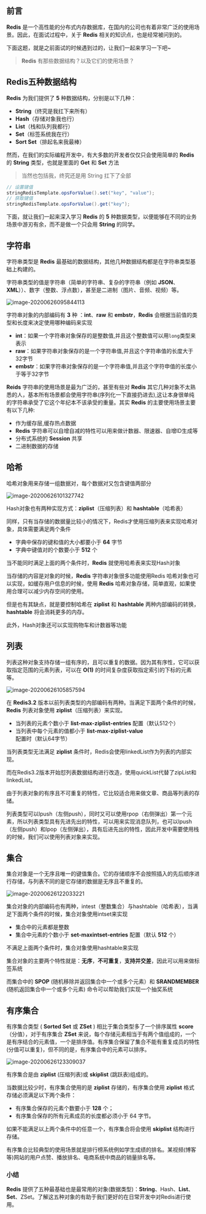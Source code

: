 ## 前言

**Redis** 是一个高性能的分布式内存数据库，在国内的公司也有着非常广泛的使用场景。因此，在面试过程中，关于 **Redis** 相关的知识点，也是经常被问到的。

下面这题，就是之前面试的时候遇到过的，让我们一起来学习一下吧~

> **Redis** 有那些数据结构？以及它们的使用场景？

## Redis五种数据结构

**Redis** 为我们提供了 **5** 种数据结构，分别是以下几种：

- **String**（终究是我扛下来所有）
- **Hash**（存储对象我也行）
- **List**（栈和队列我都行）
- **Set**（标签系统我在行）
- **Sort Set**（排起名来我最棒）

然而，在我们的实际编程开发中，有大多数的开发者仅仅只会使用简单的 **Redis** 的 **String** 类型，也就是里面的 **Get** 和 **Set** 方法

> 当然也包括我，终究还是用 String 扛下了全部

```java
// 设置键值
stringRedisTemplate.opsForValue().set("key", "value");
// 获取键值
stringRedisTemplate.opsForValue().get("key");
```

下面，就让我们一起来深入学习 **Redis** 的 **5** 种数据类型，以便能够在不同的业务场景中游刃有余，而不是做一个只会用 **String** 的同学。

## 字符串

字符串类型是 **Redis** 最基础的数据结构，其他几种数据结构都是在字符串类型基础上构建的。

字符串类型的值是字符串（简单的字符串、复杂的字符串（例如 **JSON**、**XML**））、数字（整数、浮点数），甚至是二进制（图片、音频、视频）等。


![image-20200626095844113](images/0ea04e5760f7441d9478c319f34871fe.png)

字符串对象的内部编码有 **3** 种 ：**int**、**raw** 和 **embstr**，**Redis** 会根据当前值的类型和长度来决定使用哪种编码来实现

- **int**：如果一个字符串对象保存的是整数值,并且这个整数值可以用`long`类型来表示
- **raw**：如果字符串对象保存的是一个字符串值,并且这个字符串值的长度大于32字节
- **embstr**：如果字符串对象保存的是一个字符串值,并且这个字符申值的长度小于等于32字节

**Reids** 字符串的使用场景是最为广泛的，甚至有些对 **Redis** 其它几种对象不太熟悉的人，基本所有场景都会使用字符串(序列化一下直接扔进去),这让本身很单纯的字符串承受了它这个年纪本不该承受的重量。其实 **Redis** 的主要使用场景主要有以下几种:

- 作为缓存层,缓存热点数据
- **Redis** 字符串可以自增自减的特性可以用来做计数器、限速器、自增ID生成等
- 分布式系统的 **Session** 共享
- 二进制数据的存储

## 哈希

哈希对象用来存储一组数据对，每个数据对又包含键值两部分


![image-20200626101327742](images/46f7a913f51645e9a7ff3342548dc677.png)

Hash对象也有两种实现方式：**ziplist**（压缩列表）和 **hashtable**（哈希表）

同样，只有当存储的数据量比较小的情况下，Redis才使用压缩列表来实现哈希对象，具体需要满足两个条件

- 字典中保存的键和值的大小都要小于 **64** 字节
- 字典中键值对的个数要小于 **512** 个

当不能同时满足上面的两个条件时，**Redis** 就使用哈希表来实现Hash对象

当存储的内容是对象的时候，**Redis** 字符串对象很多功能使用Redis 哈希对象也可以实现，如缓存用户信息的时候，使用 **Redis** 哈希对象存储，简单直观，如果使用合理可以减少内存空间的使用。

但是也有其缺点，就是要控制哈希在 **ziplist** 和 **hashtable** 两种内部编码的转换，**hashtable**   将会消耗更多的内存。

此外，Hash对象还可以实现购物车和计数器等功能

## 列表

列表这种对象支持存储一组有序的，且可以重复的数据。因为其有序性，它可以获取指定范围的元素列表，可以在 **O(1)** 的时间复杂度获取指定索引的下标的元素等。


![image-20200626105857594](images/ed98879546e048f89d1121f8bd596728.png)

在 **Redis3.2** 版本以前列表类型的内部编码有两种。当满足下面两个条件的时候，**Redis** 列表对象使用 **ziplist**（压缩列表）来实现。

- 当列表的元素个数小于 **list-max-ziplist-entries** 配置（默认512个）
- 当列表中每个元素的值都小于 **list-max-ziplist-value** 配置时（默认64字节）

当列表类型无法满足 **ziplist** 条件时，Redis会使用linkedList作为列表的内部实现。

而在Redis3.2版本开始怼列表数据结构进行改造，使用quickList代替了zipList和linkedList。

由于列表对象的有序且不可重复的特性，它比较适合用来做文章、商品等列表的存储。

列表类型可以lpush（左侧push），同时又可以使用rpop（右侧弹出）第一个元素，所以列表类型具有先进先出的特性，可以用来实现消息队列，也可以lpush（左侧push）和lpop（左侧弹出），具有后进先出的特性，因此开发中需要使用栈的时候，我们可以使用列表对象来实现。

## 集合

集合对象是一个无序且唯一的键值集合。它的存储顺序不会按照插入的先后顺序进行存储，与列表不同的是它存储的数据是无序且不重复的。


![image-20200626122033221](images/a783d4694fed43f1bc177ceffc917bc0.png)

集合对象的内部编码也有两种，intest（整数集合）与hashtable（哈希表），当满足下面两个条件的时候，集合对象使用intset来实现

- 集合中的元素都是整数
- 集合中元素的个数小于 **set-maxintset-entries** 配置（默认 **512** 个）

不满足上面两个条件时，集合对象使用hashtable来实现

集合对象的主要两个特性就是：**无序**，**不可重复**，**支持并交差**，因此可以用来做标签系统

而集合中的 **SPOP** (随机移除并返回集合中一个或多个元素）和 **SRANDMEMBER** (随机返回集合中一个或多个元素) 命令可以帮助我们实现一个抽奖系统

## 有序集合

有序集合类型 ( **Sorted Set** 或 **ZSet** ) 相比于集合类型多了一个排序属性 **score**（分值），对于有序集合 **ZSet** 来说，每个存储元素相当于有两个值组成的，一个是有序结合的元素值，一个是排序值。有序集合保留了集合不能有重复成员的特性(分值可以重复)，但不同的是，有序集合中的元素可以排序。


![image-20200626123309037](images/d21abdaa7fb94324a600abe3b602e450.png)

有序集合是由 **ziplist** (压缩列表)或 **skiplist** (跳跃表)组成的。

当数据比较少时，有序集合使用的是 **ziplist** 存储的，有序集合使用 **ziplist** 格式存储必须满足以下两个条件：

- 有序集合保存的元素个数要小于 **128** 个；
- 有序集合保存的所有元素成员的长度都必须小于 64 字节。

如果不能满足以上两个条件中的任意一个，有序集合将会使用 **skiplist** 结构进行存储。

有序集合比较典型的使用场景就是排行榜系统例如学生成绩的排名。某视频(博客等)网站的用户点赞、播放排名、电商系统中商品的销量排名等。

### 小结

**Redis** 提供了五种最基础也是最常用的对象(数据类型)：**String**、Hash、**List**、**Set**、ZSet。了解这五种对象的有助于我们更好的在日常开发中对Redis进行使用。